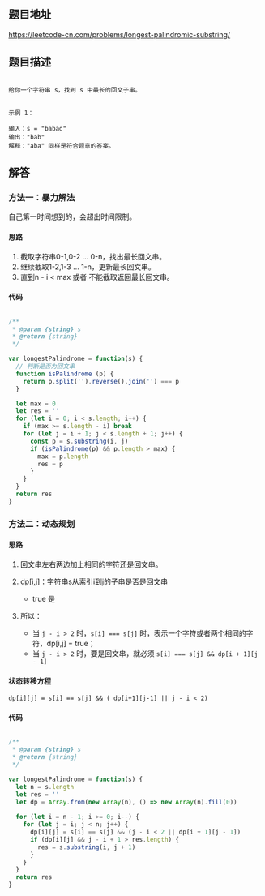 ## 题目地址

https://leetcode-cn.com/problems/longest-palindromic-substring/

## 题目描述

```

给你一个字符串 s，找到 s 中最长的回文子串。


示例 1：

输入：s = "babad"
输出："bab"
解释："aba" 同样是符合题意的答案。

```

## 解答

### 方法一：暴力解法

自己第一时间想到的，会超出时间限制。

#### 思路

1. 截取字符串0-1,0-2 ... 0-n，找出最长回文串。
2. 继续截取1-2,1-3 ... 1-n，更新最长回文串。
3. 直到n - i < max 或者 不能截取返回最长回文串。 

#### 代码

```js

/**
 * @param {string} s
 * @return {string}
 */

var longestPalindrome = function(s) {
  // 判断是否为回文串
  function isPalindrome (p) {
    return p.split('').reverse().join('') === p
  }

  let max = 0
  let res = ''
  for (let i = 0; i < s.length; i++) {
    if (max >= s.length - i) break
    for (let j = i + 1; j < s.length + 1; j++) {
      const p = s.substring(i, j)
      if (isPalindrome(p) && p.length > max) {
        max = p.length
        res = p
      }
    }
  }
  return res
}

```

### 方法二：动态规划

#### 思路

1. 回文串左右两边加上相同的字符还是回文串。

2. dp[i,j]：字符串s从索引i到j的子串是否是回文串
	-   true 是

3. 所以：
    -   当 `j - i > 2` 时，`s[i] === s[j]` 时，表示一个字符或者两个相同的字符，dp[i,j] = true；
    -   当 `j - i > 2` 时，要是回文串，就必须 `s[i] === s[j] && dp[i + 1][j - 1]`

#### 状态转移方程

`dp[i][j] = s[i] == s[j] && ( dp[i+1][j-1] || j - i < 2)`

#### 代码

```js

/**
 * @param {string} s
 * @return {string}
 */

var longestPalindrome = function(s) {
  let n = s.length
  let res = ''
  let dp = Array.from(new Array(n), () => new Array(n).fill(0))
  
  for (let i = n - 1; i >= 0; i--) {
    for (let j = i; j < n; j++) {
      dp[i][j] = s[i] == s[j] && (j - i < 2 || dp[i + 1][j - 1])
      if (dp[i][j] && j - i + 1 > res.length) {
        res = s.substring(i, j + 1)
      }
    }
  }
  return res
}

```
